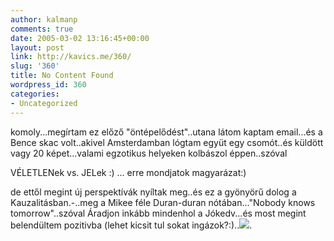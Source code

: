 ```yaml
---
author: kalmanp
comments: true
date: 2005-03-02 13:16:45+00:00
layout: post
link: http://kavics.me/360/
slug: '360'
title: No Content Found
wordpress_id: 360
categories:
- Uncategorized
---
```


komoly...megírtam ez előző "öntépelődést"..utana látom kaptam email...és a Bence skac volt..akivel Amsterdamban lógtam együt egy csomót..és küldött vagy 20 képet...valami egzotikus helyeken kolbászol éppen..szóval




VÉLETLENek vs. JELek :) ... erre mondjatok magyarázat:)




de ettől megint új perspektívák nyíltak meg..és ez a gyönyörű dolog a Kauzalitásban.-..meg a Mikee féle Duran-duran nótában..."Nobody knows tomorrow"..szóval Áradjon inkább mindenhol a Jókedv...és most megint belendültem pozitivba (lehet kicsit tul sokat ingázok?:)..![](http://kavics.freeblog.hu/Files/bence.jpeg).
